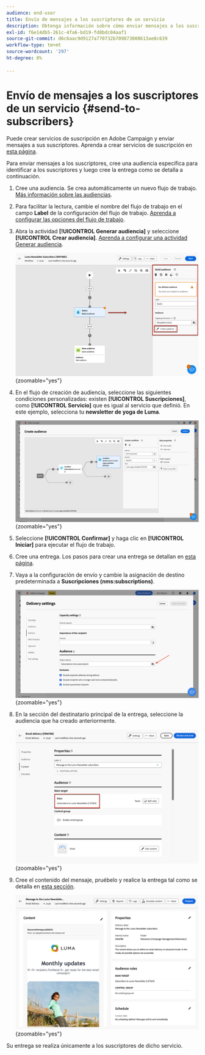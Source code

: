 ```yaml
---
audience: end-user
title: Envío de mensajes a los suscriptores de un servicio
description: Obtenga información sobre cómo enviar mensajes a los suscriptores de un servicio
exl-id: f6e14db5-261c-4fa6-bd19-fd8bdc04aaf1
source-git-commit: d6c6aac9d9127a770732b709873008613ae8c639
workflow-type: tm+mt
source-wordcount: '297'
ht-degree: 0%

---
```


# Envío de mensajes a los suscriptores de un servicio {#send-to-subscribers}

Puede crear servicios de suscripción en Adobe Campaign y enviar mensajes a sus suscriptores. Aprenda a crear servicios de suscripción en [esta página](../audience//manage-services.md#create-service).

Para enviar mensajes a los suscriptores, cree una audiencia específica para identificar a los suscriptores y luego cree la entrega como se detalla a continuación.

1. Cree una audiencia. Se crea automáticamente un nuevo flujo de trabajo. [Más información sobre las audiencias](../audience/create-audience.md).

1. Para facilitar la lectura, cambie el nombre del flujo de trabajo en el campo **Label** de la configuración del flujo de trabajo. [Aprenda a configurar las opciones del flujo de trabajo](../workflows/workflow-settings.md).

1. Abra la actividad **[!UICONTROL Generar audiencia]** y seleccione **[!UICONTROL Crear audiencia]**. [Aprenda a configurar una actividad Generar audiencia](../workflows/activities/build-audience.md).

   ![Captura de pantalla que muestra la configuración de actividad de audiencia de compilación en Adobe Campaign.](assets/service-create-audience.png){zoomable="yes"}

1. En el flujo de creación de audiencia, seleccione las siguientes condiciones personalizadas: existen **[!UICONTROL Suscripciones]**, como **[!UICONTROL Servicio]** que es igual al servicio que definió. En este ejemplo, selecciona tu **newsletter de yoga de Luma**.

   ![Captura de pantalla que muestra el flujo de creación de audiencias con condiciones personalizadas para suscripciones en Adobe Campaign.](assets/service-audience-subscribers.png){zoomable="yes"}

1. Seleccione **[!UICONTROL Confirmar]** y haga clic en **[!UICONTROL Iniciar]** para ejecutar el flujo de trabajo.

1. Cree una entrega. Los pasos para crear una entrega se detallan en [esta página](../msg/gs-messages.md#create-delivery).

1. Vaya a la configuración de envío y cambie la asignación de destino predeterminada a **Suscripciones (nms:subscriptions)**.

   ![Captura de pantalla que muestra la configuración de envío con la asignación de destino cambió a Suscripciones en Adobe Campaign.](assets/service-delivery-change-mapping.png){zoomable="yes"}

1. En la sección del destinatario principal de la entrega, seleccione la audiencia que ha creado anteriormente.

   ![Captura de pantalla que muestra la sección de destino principal del envío con la audiencia seleccionada en Adobe Campaign.](assets/service-delivery-targeting-subscribers.png){zoomable="yes"}

1. Cree el contenido del mensaje, pruébelo y realice la entrega tal como se detalla en [esta sección](../preview-test/preview-test.md).

   ![Captura de pantalla que muestra el envío listo para enviarse en Adobe Campaign.](assets/service-delivery-ready.png){zoomable="yes"}

Su entrega se realiza únicamente a los suscriptores de dicho servicio.
